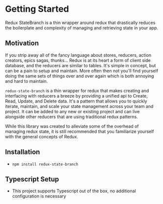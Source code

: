 # Getting Started

Redux StateBranch is a thin wrapper around redux that drastically reduces the boilerplate and complexity of managing and retrieving state in your app.

## Motivation
If you strip away all of the fancy language about stores, reducers, action creators, epics sagas, thunks... Redux is at its heart a form of client side database, and the reducers are similar to tables. It's simple in concept, but can be a pain to setup and maintain. More often then not you'll find yourself doing the same sets of things over and over again which is both annoying and hard to maintain.

`redux-state-branch` is a thin wrapper for redux that makes creating and interfacing with reducers a breeze by providing a unified api to Create, Read, Update, and Delete data. It's a pattern that allows you to quickly iterate, maintain, and scale your state management across your team and project. It can be added to any new or existing project and can live alongside other reducers that are using traditional redux patterns.

While this library was created to alleviate some of the overhead of managing redux state, it is still recommended that you familiarize yourself with the general concepts of Redux.

## Installation
- `npm install redux-state-branch`
 
## Typescript Setup
- This project supports Typescript out of the box, no additional configuration is necessary
